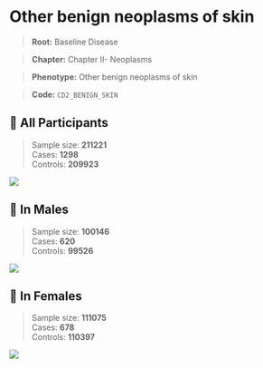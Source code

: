 # Other benign neoplasms of skin

> **Root:** Baseline Disease  

> **Chapter:** Chapter II- Neoplasms  

> **Phenotype:** Other benign neoplasms of skin  

> **Code:** `CD2_BENIGN_SKIN`

## 🧪 All Participants  
> Sample size: **211221**  
> Cases: **1298**  
> Controls: **209923**
<img src="/Disease/Figures/ALL/Incidence/CD2_BENIGN_SKIN.png"/>
<CsvTable src="/Disease/Data/ALL/Incidence/COX_CD2_BENIGN_SKIN.csv" label="🔍 View full results" />

## 👨 In Males  
> Sample size: **100146**  
> Cases: **620**  
> Controls: **99526**
<img src="/Disease/Figures/Male/Incidence/CD2_BENIGN_SKIN.png"/>
<CsvTable src="/Disease/Data/Male/Incidence/COX_CD2_BENIGN_SKIN.csv" label="🔍 View full results" />

## 👩 In Females  
> Sample size: **111075**  
> Cases: **678**  
> Controls: **110397**
<img src="/Disease/Figures/Female/Incidence/CD2_BENIGN_SKIN.png"/>
<CsvTable src="/Disease/Data/Female/Incidence/COX_CD2_BENIGN_SKIN.csv" label="🔍 View full results" />
